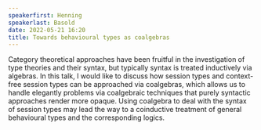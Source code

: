```yaml
---
speakerfirst: Henning
speakerlast: Basold
date: 2022-05-21 16:20
title: Towards behavioural types as coalgebras
---
```


Category theoretical approaches have been fruitful in the investigation of type theories and their syntax, but typically syntax is treated inductively via algebras. In this talk, I would like to discuss how session types and context-free session types can be approached via coalgebras, which allows us to handle elegantly problems via coalgebraic techniques that purely syntactic approaches render more opaque. Using coalgebra to deal with the syntax of session types may lead the way to a coinductive treatment of general behavioural types and the corresponding logics.